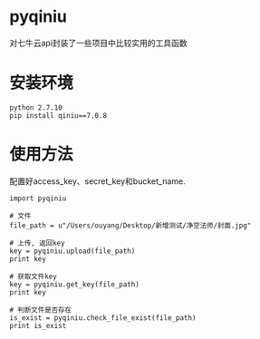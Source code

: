 # pyqiniu
对七牛云api封装了一些项目中比较实用的工具函数

# 安装环境
```
python 2.7.10
pip install qiniu==7.0.8
```
# 使用方法
配置好access_key、secret_key和bucket_name.    
```
import pyqiniu

# 文件
file_path = u"/Users/ouyang/Desktop/新增测试/净空法师/封面.jpg"

# 上传, 返回key
key = pyqiniu.upload(file_path)
print key

# 获取文件key
key = pyqiniu.get_key(file_path)
print key

# 判断文件是否存在
is_exist = pyqiniu.check_file_exist(file_path)
print is_exist

```
